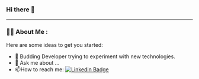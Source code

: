 ### Hi there 👋

<!--
**IshanOze/IshanOze** is a ✨ _special_ ✨ repository because its `README.md` (this file) appears on your GitHub profile.
-->
---

### :man_technologist: About Me :


Here are some ideas to get you started:

- 🌱 Budding Developer trying to experiment with new technologies.
- 💬 Ask me about ...
- :mailbox:How to reach me: [![Linkedin Badge](https://img.shields.io/badge/-kakbar-blue?style=flat&logo=Linkedin&logoColor=white)](https://www.linkedin.com/in/ishan-oze-7bb707208)


